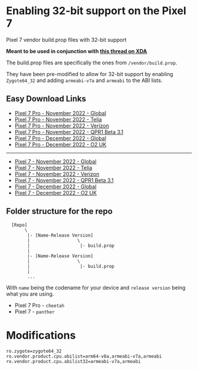 # Enabling 32-bit support on the Pixel 7
Pixel 7 vendor build.prop files with 32-bit support

**Meant to be used in conjunction with [this thread on XDA](https://forum.xda-developers.com/t/tutorial-magisk-enabling-32-bit-support-for-apps.4521029/)**

The build.prop files are specifically the ones from `/vendor/build.prop`.

They have been pre-modified to allow for 32-bit support by enabling `Zygote64_32` and adding `armeabi-v7a` and `armeabi` to the ABI lists.

## Easy Download Links
- [Pixel 7 Pro - November 2022 - Global](https://raw.githubusercontent.com/Namelesswonder/pixel7_vendor_build_props/main/cheetah-td1a.221105.001/build.prop)
- [Pixel 7 Pro - November 2022 - Telia](https://raw.githubusercontent.com/Namelesswonder/pixel7_vendor_build_props/main/cheetah-td1a.221105.001.a1/build.prop)
- [Pixel 7 Pro - November 2022 - Verizon](https://raw.githubusercontent.com/Namelesswonder/pixel7_vendor_build_props/main/cheetah-td1a.221105.003/build.prop)
- [Pixel 7 Pro - November 2022 - QPR1 Beta 3.1](https://raw.githubusercontent.com/Namelesswonder/pixel7_vendor_build_props/main/cheetah-t1b3.221003.008/build.prop)
- [Pixel 7 Pro - December 2022 - Global](https://raw.githubusercontent.com/Namelesswonder/pixel7_vendor_build_props/main/cheetah-tq1a.221205.012/build.prop)
- [Pixel 7 Pro - December 2022 - O2 UK](https://raw.githubusercontent.com/Namelesswonder/pixel7_vendor_build_props/main/cheetah-tq1a.221205.011/build.prop)
***
- [Pixel 7 - November 2022 - Global](https://raw.githubusercontent.com/Namelesswonder/pixel7_vendor_build_props/main/panther-td1a.221105.001/build.prop)
- [Pixel 7 - November 2022 - Telia](https://raw.githubusercontent.com/Namelesswonder/pixel7_vendor_build_props/main/panther-td1a.221105.001.a1/build.prop)
- [Pixel 7 - November 2022 - Verizon](https://raw.githubusercontent.com/Namelesswonder/pixel7_vendor_build_props/main/panther-td1a.221105.003/build.prop)
- [Pixel 7 - November 2022 - QPR1 Beta 3.1](https://raw.githubusercontent.com/Namelesswonder/pixel7_vendor_build_props/main/panther-t1b3.221003.008/build.prop)
- [Pixel 7 - December 2022 - Global](https://raw.githubusercontent.com/Namelesswonder/pixel7_vendor_build_props/main/panther-tq1a.221205.011/build.prop)
- [Pixel 7 - December 2022 - O2 UK](https://raw.githubusercontent.com/Namelesswonder/pixel7_vendor_build_props/main/panther-tq1a.221205.012/build.prop)

## Folder structure for the repo
```
  [Repo]
       \ 
        |- [Name-Release Version]
        |                  \
        |                   |- build.prop
        |          
        |- [Name-Release Version]
        |                  \
        |                   |- build.prop
        |
        ...
```

With `name` being the codename for your device and `release version` being what you are using.  
- Pixel 7 Pro - `cheetah`  
- Pixel 7 - `panther`

# Modifications
```
ro.zygote=zygote64_32
ro.vendor.product.cpu.abilist=arm64-v8a,armeabi-v7a,armeabi
ro.vendor.product.cpu.abilist32=armeabi-v7a,armeabi
```
